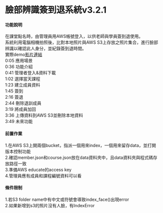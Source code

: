 # 臉部辨識簽到退系統v3.2.1

#### 功能說明
在課堂點名時，由管理員用AWS帳號登入，以供老師與學員簽到退使用。<br>
系統利用電腦相機拍照後，比對本地照片與AWS S3上存放之照片集合，進行臉部辨識以確認此人身分，並紀錄簽到退時間。<br>
實際demo[影片連結](https://youtu.be/vSzr-tRt5SQ)<br>
0:05 應用場景<br>
0:36 功能介紹<br>
0:41 管理者登入&資料下載<br>
1:02 選擇當天課程<br>
1:23 建立成員資料<br>
1:45 簽到<br>
2:16 簽退<br>
2:44 刪除退訓成員<br>
3:19 將成員加回<br>
3:36 上傳資料到AWS S3並刪除本地資料<br>
3:49 未來功能<br>

#### 前置作業
1.在AWS S3上開兩個bucket，指派一個用來index，一個用來留存data，並打開版本控制功能<br>
2.確認member.json和course.json放在data資料夾中，且data資料夾與程式碼存放路徑一致<br>
3.準備AWS educate的access key<br>
4.管理員應有成員和課程編號資料可以看<br>


#### 條件限制
1.若S3 folder name中有中文或符號會導致index_face()出現error<br>
2.如果新增到s3的照片沒有人臉，有IndexError
